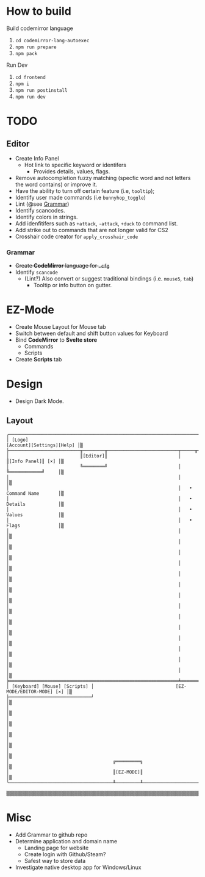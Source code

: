 # How to build

Build codemirror language
1. `cd codemirror-lang-autoexec`
2. `npm run prepare`
3. `npm pack`

Run Dev
1. `cd frontend`
2. `npm i`
3. `npm run postinstall`
4. `npm run dev`

# TODO

## Editor
- Create Info Panel
    - Hot link to specific keyword or identifers
        - Provides details, values, flags.
- Remove autocompletion fuzzy matching (specfic word and not letters the word contains) or improve it.
- Have the ability to turn off certain feature (i.e, `tooltip`);
- Identify user made commands (i.e `bunnyhop_toggle`)
- Lint (@see [Grammar](#lintgrammar))
- Identify scancodes.
- Identify colors in strings.
- Add idenfitifers such as `+attack`, `-attack`, `+duck` to command list.
- Add strike out to commands that are not longer valid for CS2
- Crosshair code creator for `apply_crosshair_code`

### Grammar
- ~~Create **CodeMirror** language for `.cfg`~~
- Identify `scancode`
    - (Lint?) <span id="lintgrammar">Also convert or suggest traditional bindings (i.e. `mouse5`, `tab`)</span> 
        - Tooltip or info button on gutter.

# EZ-Mode 
- Create Mouse Layout for Mouse tab
- Switch between default and shift button values for Keyboard
- Bind **CodeMirror** to **Svelte store**
    - Commands
    - Scripts
- Create **Scripts** tab

# Design
- Design Dark Mode.

## Layout
```
╭───────────────────────────────────────────────────────────────────────────────────────╮
│ [Logo]                                                      [Account][Settings][Help] │▒
├──────────────────────────╥────────╥──────────────────────────┬─────╥────────────╥─────┤▒
│                          ║[Editor]║                          │     ║[Info Panel]║ [×] │▒
│                          ╚════════╝                          │     ╚════════════╝     │▒
│                                                              │                        │▒
│                                                              │   • Command Name       │▒
│                                                              │   • Details            │▒
│                                                              │   • Values             │▒
│                                                              │   • Flags              │▒
│                                                              │                        │▒
│                                                              │                        │▒
│                                                              │                        │▒
│                                                              │                        │▒
│                                                              │                        │▒
│                                                              │                        │▒
│                                                              │                        │▒
│                                                              │                        │▒
│                                                              │                        │▒
│                                                              │                        │▒
│                                                              │                        │▒
│                                                              │                        │▒
│                                                              │                        │▒
│                                                              │                        │▒
┝━━━━━━━━━━━━━━━━━━━━━━━━━━━━━━━━━━━━━━━━━━━━━━━━━━━━━━━━━━━━━━┷━━━━━━━━━━━━━━━━━━━━━━━━┥▒
│ [Keyboard] [Mouse] [Scripts] │                              [EZ-MODE/EDITOR-MODE] [×] │▒
├──────────────────────────────┘                                                        │▒
│                                                                                       │▒
│                                                                                       │▒
│                                                                                       │▒
│                                                                                       │▒
│                                                                                       │▒
│                                      ╔═════════╗                                      │▒
│                                      ║[EZ-MODE]║                                      │▒
╰──────────────────────────────────────╨─────────╨──────────────────────────────────────╯▒
 ▒▒▒▒▒▒▒▒▒▒▒▒▒▒▒▒▒▒▒▒▒▒▒▒▒▒▒▒▒▒▒▒▒▒▒▒▒▒▒▒▒▒▒▒▒▒▒▒▒▒▒▒▒▒▒▒▒▒▒▒▒▒▒▒▒▒▒▒▒▒▒▒▒▒▒▒▒▒▒▒▒▒▒▒▒▒▒▒▒
```

# Misc
- Add Grammar to github repo
- Determine application and domain name
    - Landing page for website
    - Create login with Github/Steam?
    - Safest way to store data
- Investigate native desktop app for Windows/Linux

